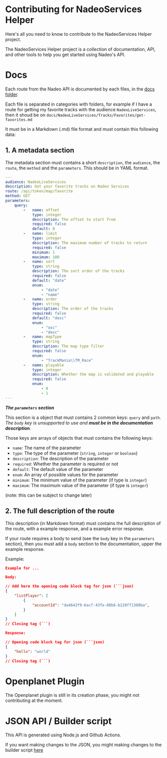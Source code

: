 # Contributing for NadeoServices Helper

Here's all you need to know to contribute to the NadeoServices Helper project.

The NadeoServices Helper project is a collection of documentation, API, and other tools to help you get started using Nadeo's API.

# Docs

Each route from the Nadeo API is documented by each files, in the [docs folder](/docs/).

Each file is separated in categories with folders, for example if I have a route for getting my favorite tracks with the audience `NadeoLiveServices`, then it shoud be on `docs/NadeoLiveServices/Tracks/Favorites/get-favorites.md`

It must be in a Markdown (.md) file format and must contain this following data:

## 1. A metadata section

The metadata section must contains a short `description`, the `audience`, the `route`, the `method` and the `parameters`. This should be in YAML format.

```yaml
---
audience: NadeoLiveServices
description: Get your favorite tracks on Nadeo Services
route: /api/token/map/favorite
method: GET
parameters:
    query:
        -   name: offset
            type: integer
            description: The offset to start from
            required: false
            default: 0
        -   name: limit
            type: integer
            description: The maximum number of tracks to return
            required: false
            minimum: 1
            maximum: 100
        -   name: sort
            type: string
            description: The sort order of the tracks
            required: false
            default: "date"
            enum:
                - "date"
                - "name"
        -   name: order
            type: string
            description: The order of the tracks
            required: false
            default: "desc"
            enum:
                - "asc"
                - "desc"
        -   name: mapType
            type: string
            description: The map type filter
            required: false
            enum:
                - "TrackMania\\TM_Race"
        -   name: playable
            type: integer
            description: Whether the map is validated and playable
            required: false
            enum:
                - 0
                - 1
---
```

***The `parameters` section***

This section is a object that must contains 2 common keys: `query` and `path`. *The `body` key is unsupported to use and **must be in the documentation description**.*

Those keys are arrays of objects that must contains the following keys:
-  `name`: The name of the parameter
-  `type`: The type of the parameter (`string`, `integer` or `boolean`)
-  `description`: The description of the parameter
-  `required`: Whether the parameter is required or not
-  `default`: The default value of the parameter
-  `enum`: An array of possible values for the parameter
-  `minimum`: The minimum value of the parameter (if type is `integer`)
-  `maximum`: The maximum value of the parameter (if type is `integer`)

(note: this can be subject to change later)

## 2. The full description of the route

This description (in Markdown format) must contains the full description of the route, with a example response, and a example error response.

If your route requires a body to send (see the `body` key in the `parameters` section), then you must add a `body` section to the documentation, upper the example response.

Example:

```json
Example for ...

Body:

// Add here the opening code block tag for json (```json)
{
    "listPlayer": [
        {
            "accountId": "da4642f9-6acf-43fe-88b6-b120ff1308ba",
        }
    ]
}
// Closing tag (```)

Response:

// Opening code block tag for json (```json)
{
    "hello": "world"
}
// Closing tag (```)
```

# Openplanet Plugin

The Openplanet plugin is still in its creation phase, you might not contributing at the moment.

# JSON API / Builder script

This API is generated using Node.js and Github Actions.

If you want making changes to the JSON, you might making changes to the builder script [here](/script/index.js)